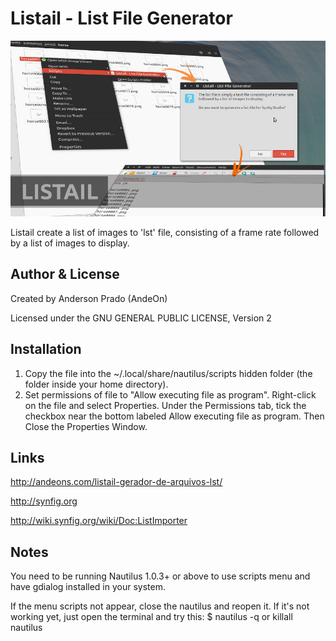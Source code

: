 Listail - List File Generator
=================================
![Listail](https://github.com/andeon/listail/blob/master/screenshot.jpg)

Listail create a list of images to 'lst' file, consisting of a frame rate 
followed by a list of images to display.

Author & License
-----------------
Created by Anderson Prado (AndeOn)

Licensed under the GNU GENERAL PUBLIC LICENSE, Version 2

Installation
------------
1. Copy the file into the ~/.local/share/nautilus/scripts hidden folder (the folder inside your home directory).
2. Set permissions of file to "Allow executing file as program". Right-click on the file and select Properties. Under the Permissions tab, tick the checkbox near the bottom labeled Allow executing file as program. Then Close the Properties Window.

Links
-----
http://andeons.com/listail-gerador-de-arquivos-lst/

http://synfig.org

http://wiki.synfig.org/wiki/Doc:ListImporter

Notes
-----
You need to be running Nautilus 1.0.3+ or above to use scripts menu and have gdialog installed in your system.

If the menu scripts not appear, close the nautilus and reopen it. If it's not working yet, just open the terminal and try this: $ nautilus -q or killall nautilus

